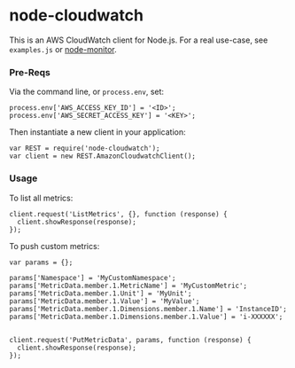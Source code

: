# node-cloudwatch

This is an AWS CloudWatch client for Node.js. For a real use-case, see `examples.js` or [node-monitor](https://github.com/franklovecchio/node-monitor).

### Pre-Reqs

Via the command line, or `process.env`, set:


	process.env['AWS_ACCESS_KEY_ID'] = '<ID>'; 
	process.env['AWS_SECRET_ACCESS_KEY'] = '<KEY>';


Then instantiate a new client in your application:


	var REST = require('node-cloudwatch');
	var client = new REST.AmazonCloudwatchClient();
	

### Usage

To list all metrics:

	client.request('ListMetrics', {}, function (response) {
	  client.showResponse(response);
	});	
	
	
To push custom metrics:
	
	var params = {};
	
	params['Namespace'] = 'MyCustomNamespace';
	params['MetricData.member.1.MetricName'] = 'MyCustomMetric';
	params['MetricData.member.1.Unit'] = 'MyUnit';
	params['MetricData.member.1.Value'] = 'MyValue';
	params['MetricData.member.1.Dimensions.member.1.Name'] = 'InstanceID';
	params['MetricData.member.1.Dimensions.member.1.Value'] = 'i-XXXXXX';

	
	client.request('PutMetricData', params, function (response) {
	  client.showResponse(response);
	});